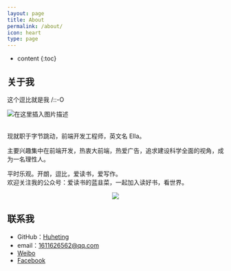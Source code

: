 ```yaml
---
layout: page
title: About
permalink: /about/
icon: heart
type: page
---
```


* content
{:toc}

## 关于我

这个逗比就是我 /::-O

![在这里插入图片描述](https://img-blog.csdnimg.cn/20200213181851349.jpeg?x-oss-process=image/watermark,type_ZmFuZ3poZW5naGVpdGk,shadow_10,text_aHR0cHM6Ly9ibG9nLmNzZG4ubmV0L2hodGh3eA==,size_16,color_FFFFFF,t_70)

<br/>现就职于字节跳动，前端开发工程师，英文名 Ella。

主要兴趣集中在前端开发，热衷大前端，热爱广告，追求建设科学全面的视角，成为一名理性人。

平时乐观。开朗，逗比，爱读书，爱写作。<br/>
欢迎关注我的公众号：爱读书的蓝韭菜，一起加入读好书，看世界。
<div style="text-align: center">
<img src="https://pic1.zhimg.com/80/v2-e9a8c6db60c6ed251ad46fa464063dac_hd.jpg"/>
</div>


## 联系我

* GitHub：[Huheting](https://github.com/xiaohujiazi)
* email：1611626562@qq.com
* [Weibo](https://www.weibo.com/6622012918/profile?rightmod=1&wvr=6&mod=personinfo&is_all=1)
* [Facebook](https://www.facebook.com/profile.php?id=100030529303759&ref=bookmarks)

